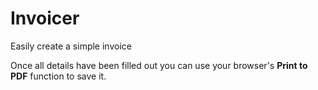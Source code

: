 # Invoicer
Easily create a simple invoice

Once all details have been filled out you can use your browser's **Print to PDF** function to save it.
